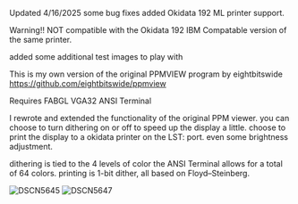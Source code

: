 Updated 4/16/2025
some bug fixes
added Okidata 192 ML printer support.

Warning!! NOT compatible with the Okidata 192 IBM Compatable version of the same printer.

added some additional test images to play with

This is my own version of the original PPMVIEW program by eightbitswide
https://github.com/eightbitswide/ppmview

Requires FABGL VGA32 ANSI Terminal 

I rewrote and extended the functionality of the original PPM viewer.
you can choose to turn dithering on or off to speed up the display a little.
choose to print the display to a okidata printer on the LST: port.
even some brightness adjustment.

dithering is tied to the 4 levels of color the ANSI Terminal allows for a total of 64 colors.
printing is 1-bit dither, all based on Floyd–Steinberg.

![DSCN5645](https://github.com/user-attachments/assets/3efd3905-7d73-4c88-ac2e-c07a97e4275d)
![DSCN5647](https://github.com/user-attachments/assets/b0804be3-4dbc-401f-a78e-c09deb285ee4)
